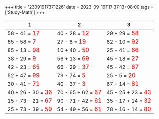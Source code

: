+++ 
title = '23091917371226' 
date = 2023-09-19T17:37:13+08:00 
tags = ['Study-Math'] 
+++ 

1 | 2 | 3 
-- | -- | -- 
58 - 41 = <font color=red size=4>17</font> | 40 - 28 = <font color=red size=4>12</font> | 29 + 29 = <font color=red size=4>58</font> 
65 - 58 = <font color=red size=4>7</font> | 27 - 8 = <font color=red size=4>19</font> | 82 + 10 = <font color=red size=4>92</font> 
85 + 13 = <font color=red size=4>98</font> | 10 + 40 = <font color=red size=4>50</font> | 25 + 41 = <font color=red size=4>66</font> 
38 - 29 = <font color=red size=4>9</font> | 56 + 13 = <font color=red size=4>69</font> | 45 - 18 = <font color=red size=4>27</font> 
42 + 23 = <font color=red size=4>65</font> | 66 - 29 = <font color=red size=4>37</font> | 45 + 42 = <font color=red size=4>87</font> 
52 + 47 = <font color=red size=4>99</font> | 79 - 74 = <font color=red size=4>5</font> | 25 - 5 = <font color=red size=4>20</font> 
30 + 41 = <font color=red size=4>71</font> | 40 - 37 = <font color=red size=4>3</font> | 67 + 14 = <font color=red size=4>81</font> 
40 + 26 - 30 = <font color=red size=4>36</font> | 70 - 65 + 62 = <font color=red size=4>67</font> | 45 - 25 + 23 = <font color=red size=4>43</font> 
15 + 73 - 21 = <font color=red size=4>67</font> | 90 - 71 + 42 = <font color=red size=4>61</font> | 35 - 17 + 14 = <font color=red size=4>32</font> 
25 + 73 - 39 = <font color=red size=4>59</font> | 54 - 49 + 56 = <font color=red size=4>61</font> | 78 + 16 - 14 = <font color=red size=4>80</font> 

